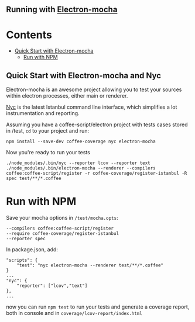 Running with [Electron-mocha](https://github.com/jprichardson/electron-mocha)
---------------------------------------------------------------

Contents
========

* [Quick Start with Electron-mocha](#quick-start-with-electron-mocha)
  * [Run with NPM](#run-with-npm)

Quick Start with Electron-mocha and Nyc
---------------------------------------

Electron-mocha is an awesome project allowing you to test your sources within electron processes, either main or renderer.

[Nyc](https://github.com/istanbuljs/nyc) is the latest Istanbul command line interface, which simplifies a lot instrumentation and reporting.

Assuming you have a coffee-script/electron project with tests cases stored in /test, `cd` to your project and run:

    npm install --save-dev coffee-coverage nyc electron-mocha

Now you're ready to run your tests

    ./node_modules/.bin/nyc --reporter lcov --reporter text ./node_modules/.bin/electron-mocha --renderer --compilers coffee:coffee-script/register -r coffee-coverage/register-istanbul -R spec test/**/*.coffee

Run with NPM
============

Save your mocha options in `/test/mocha.opts`:

    --compilers coffee:coffee-script/register
    --require coffee-coverage/register-istanbul
    --reporter spec

In package.json, add:

    "scripts": {
        "test": "nyc electron-mocha --renderer test/**/*.coffee"
    }
    ...
    "nyc": {
        "reporter": ["lcov","text"]
    },
    ...

now you can run `npm test` to run your tests and generate a coverage report, both in console and in `coverage/lcov-report/index.html`